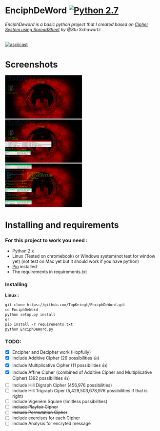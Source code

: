 # EnciphDeWord [![Python 2.7](https://img.shields.io/badge/Python-2.7-yellow.svg)](http://www.python.org/download/)
###### EnciphDeword is a basic python project that I created based on [Cipher System using SpreadSheet](http://www.mastermathmentor.com/mmm/Crypt.ashx) by @Stu Schawartz
[![asciicast](https://asciinema.org/a/158122.png)](https://asciinema.org/a/158122?autoplay=1)

# Screenshots
<img src="https://github.com/TopKeingt/EnciphDeWord/blob/master/docs/screenshot/screenshot1.png" width="50%" ></img>
<img src="https://github.com/TopKeingt/EnciphDeWord/blob/master/docs/screenshot/screenshot2.png" width="50%"></img>
<img src="https://github.com/TopKeingt/EnciphDeWord/blob/master/docs/screenshot/screenshot3.png" width="50%"></img>


# Installing and requirements
### For this project to work you need :
- Python 2.x
- Linux (Tested on chromebook) or Windows system(not test for window yet) (not test on Mac yet but it should work if you have python)
- [Pip](https://pip.pypa.io/en/stable/installing/) installed 
- The requirements in requirements.txt

### Installing
**Linux :**
```
git clone https://github.com/TopKeingt/EnciphDeWord.git
cd EnciphDeWord
python setup.py install 
or
pip install -r requirements.txt
python EnciphDeWord.py
```
### TODO:
- [x] Encipher and Decipher work (Hopfully)
- [X] Include Additive Cipher (26 possibilities :+1:)
- [X] Include Multiplicative Cipher (11 possibilities :+1:)
- [X] Include Affine Cipher (combined of Additive Cipher and Multiplicative Cipher)  (392 possibilities :+1:)
- [ ] Include Hill Digraph Cipher (456,976 possibilities)
- [ ] Include Hill Trigraph Ciper (5,429,503,678,976 possibilities if that is right)
- [ ] Include Vigenère Square (limitless possibilities)
- [ ] <del>Include Playfair Cipher</del>
- [ ] <del>Include Permutation Cipher</del>
- [ ] Include exercises for each Cipher
- [ ] Include Analysis for encryted message
